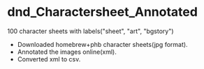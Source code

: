 # dnd_Charactersheet_Annotated
100 character sheets with labels("sheet", "art", "bgstory")

- Downloaded homebrew+phb character sheets(jpg format).
- Annotated the images online(xml). 
- Converted xml to csv.

